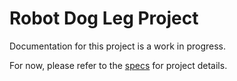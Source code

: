 # Robot Dog Leg Project
Documentation for this project is a work in progress.

For now, please refer to the [specs](specs.yaml) for project details.

